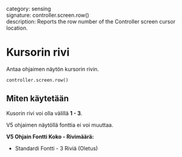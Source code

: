 category: sensing  
signature: controller.screen.row()  
description: Reports the row number of the Controller screen cursor location.

# Kursorin rivi

Antaa ohjaimen näytön kursorin rivin.

```don
controller.screen.row()
```

## Miten käytetään

Kusorin rivi voi olla välillä **1 - 3**.

V5 ohjaimen näytöllä fonttia ei voi muuttaa.

**V5 Ohjain Fontti Koko - Rivimäärä:**

* Standardi Fontti - 3 Riviä (Oletus)
	
<advanced>
</advanced>
